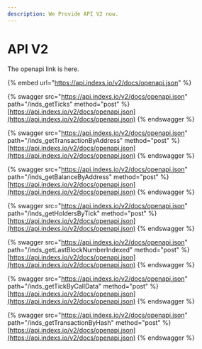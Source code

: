```yaml
---
description: We Provide API V2 now.
---
```


# API V2

The openapi link is here.

{% embed url="https://api.indexs.io/v2/docs/openapi.json" %}

{% swagger src="https://api.indexs.io/v2/docs/openapi.json" path="/inds_getTicks" method="post" %}
[https://api.indexs.io/v2/docs/openapi.json](https://api.indexs.io/v2/docs/openapi.json)
{% endswagger %}

{% swagger src="https://api.indexs.io/v2/docs/openapi.json" path="/inds_getTransactionByAddress" method="post" %}
[https://api.indexs.io/v2/docs/openapi.json](https://api.indexs.io/v2/docs/openapi.json)
{% endswagger %}

{% swagger src="https://api.indexs.io/v2/docs/openapi.json" path="/inds_getBalanceByAddress" method="post" %}
[https://api.indexs.io/v2/docs/openapi.json](https://api.indexs.io/v2/docs/openapi.json)
{% endswagger %}

{% swagger src="https://api.indexs.io/v2/docs/openapi.json" path="/inds_getHoldersByTick" method="post" %}
[https://api.indexs.io/v2/docs/openapi.json](https://api.indexs.io/v2/docs/openapi.json)
{% endswagger %}

{% swagger src="https://api.indexs.io/v2/docs/openapi.json" path="/inds_getLastBlockNumberIndexed" method="post" %}
[https://api.indexs.io/v2/docs/openapi.json](https://api.indexs.io/v2/docs/openapi.json)
{% endswagger %}

{% swagger src="https://api.indexs.io/v2/docs/openapi.json" path="/inds_getTickByCallData" method="post" %}
[https://api.indexs.io/v2/docs/openapi.json](https://api.indexs.io/v2/docs/openapi.json)
{% endswagger %}

{% swagger src="https://api.indexs.io/v2/docs/openapi.json" path="/inds_getTransactionByHash" method="post" %}
[https://api.indexs.io/v2/docs/openapi.json](https://api.indexs.io/v2/docs/openapi.json)
{% endswagger %}
